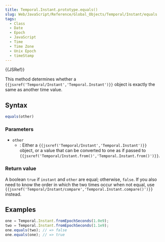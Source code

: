 ```yaml
---
title: Temporal.Instant.prototype.equals()
slug: Web/JavaScript/Reference/Global_Objects/Temporal/Instant/equals
tags:
  - Class
  - Date
  - Epoch
  - JavaScript
  - Time
  - Time Zone
  - Unix Epoch
  - timeStamp
---
```

{{JSRef}}

<p class="summary"><span class="seoSummary">This method determines whether a <code>{{jsxref('Temporal/Instant','Temporal.Instant')}}</code> object is exactly the same as another time value.</span></p>

## Syntax

```js
equals(other)
```

### Parameters

- `other`
  - : Either a
    `{{jsxref('Temporal/Instant','Temporal.Instant')}}` object,
    or a value that can be converted to one as if passed to
    `{{jsxref('Temporal/Instant.from()','Temporal.Instant.from()')}}`.

### Return value

A boolean `true` if `instant` and `other` are equal; otherwise, `false`. If you
also need to know the order in which the two times occur when not equal, use
`{{jsxref('Temporal/Instant/compare','Temporal.Instant.compare()')}}`
instead.

## Examples

```js
one = Temporal.Instant.fromEpochSeconds(1.0e9);
two = Temporal.Instant.fromEpochSeconds(1.1e9);
one.equals(two); // => false
one.equals(one); // => true
```
